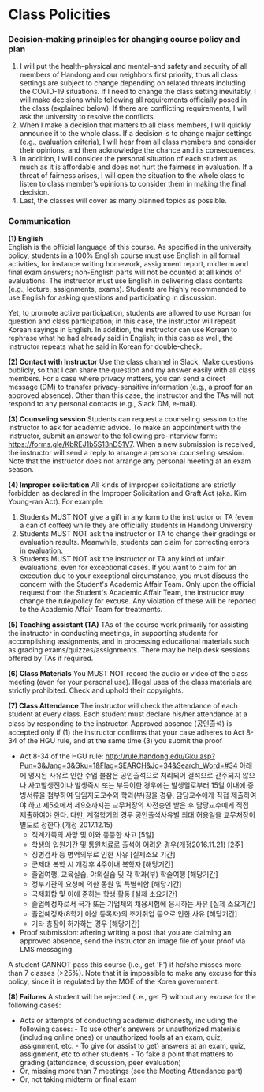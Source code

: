 Class Policities
=====

### Decision-making principles for changing course policy and plan ###
1. I will put the health–physical and mental–and safety and security of all members of Handong and our neighbors first priority, thus all class settings are subject to change depending on related threats including the COVID-19 situations. If I need to change the class setting inevitably, I will make decisions while following all requirements officially posed in the class (explained below). If there are conflicting requirements, I will ask the university to resolve the conflicts.
1. When I make a decision that matters to all class members, I will quickly announce it to the whole class. If a decision is to change major settings (e.g., evaluation criteria), I will hear from all class members and consider their opinions, and then acknowledge the chance and its consequences.
1. In addition, I will consider the personal situation of each student as much as it is affordable and  does not hurt the fairness in evaluation. If a threat of fairness arises, I will open the situation to the whole class to listen to class member’s opinions to consider them in making the final decision.
1. Last, the classes will cover as many planned topics as possible.

### Communication ###
**(1) English** <br>
English is the official language of this course. As specified in the university policy, students in a 100% English course must use English in all formal activities, for instance writing homework, assignment report, midterm and final exam answers; non-English parts will not be counted at all kinds of evaluations.
The instructor must use English in delivering class contents (e.g., lecture, assignments, exams). Students are highly recommended to use English for asking questions and participating in discussion.

Yet, to promote active participation, students are allowed to use Korean for question and class participation; in this case, the instructor will repeat Korean sayings in English. In addition, the instructor can use Korean to rephrase what he had already said in English; in this case as well, the instructor repeats what he said in Korean for double-check.

**(2) Contact with Instructor**
Use the class channel in Slack. Make questions publicly, so that I can share the question and my answer easily with all class members. For a case where privacy matters, you can send a direct message (DM) to transfer privacy-sensitive information (e.g., a proof for an approved absence). Other than this case, the instructor and the TAs will not respond to any personal contacts (e.g., Slack DM, e-mail).

**(3) Counseling session**
Students can request a counseling session to the instructor to ask for academic advice. To make an appointment with the instructor, submit an answer to the following pre-interview form: https://forms.gle/KbREJ1b5S13nD51V7. When a new submission is received, the instructor will send a reply to arrange a personal counseling session. Note that the instructor does not arrange any personal meeting at an exam season.

**(4) Improper solicitation**
All kinds of improper solicitations are strictly forbidden as declared in the Improper Solicitation and Graft Act (aka. Kim Young-ran Act). For example:
1. Students MUST NOT give a gift in any form to the instructor or TA (even a can of coffee) while they are officially students in Handong University
1. Students MUST NOT ask the instructor or TA to change their gradings or evaluation results. Meanwhile, students can claim for correcting errors in evaluation.
1. Students MUST NOT ask the instructor or TA any kind of unfair evaluations, even for exceptional cases. If you want to claim for an execution due to your exceptional circumstance, you must discuss the concern with the Student's Academic Affair Team. Only upon the official request from the Student's Academic Affair Team, the instructor may change the rule/policy for excuse. Any violation of these will be reported to the Academic Affair Team for treatments.

**(5) Teaching assistant (TA)**
TAs of the course work primarily for assisting the instructor in conducting meetings, in supporting students for accomplishing assignments, and in processing educational materials such as grading exams/quizzes/assignments. There may be help desk sessions offered by TAs if required.

**(6) Class Materials**
You MUST NOT record the audio or video of the class meeting (even for your personal use). 
  Illegal uses of the class materials are strictly prohibited. Check and uphold their copyrights.

**(7) Class Attendance**
The instructor will check the attendance of each student at every class. Each student must declare his/her attendance at a class by responding to the instructor.
Approved absence (공인출석) is accepted only if (1) the instructor confirms that your case adheres to Act 8-34 of the HGU rule, and at the same time (3) you submit the proof

* Act 8-34 of the HGU rule: http://rule.handong.edu/Gku.asp?Pun=3&Jang=3&Gku=1&Flag=SEARCH&Jo=34&Search_Word=#34
아래에 명시된 사유로 인한 수업 불참은 공인출석으로 처리되어 결석으로 간주되지 않으나 사고발생전이나 발생즉시 또는 부득이한 경우에는 발생일로부터 15일 이내에 증빙서류을 첨부하여 담임지도교수와 학과(부)장을 경유, 담당교수에게 직접 제출하여야 하고 제5호에서 제9호까지는 교무처장의 사전승인 받은 후 담당교수에게 직접 제출하여야 한다. 다만, 계절학기의 경우 공인출석사유별 최대 허용일을 교무처장이 별도로 정한다.(개정 2017.12.15)
   - 직계가족의 사망 및 이와 동등한 사고 [5일]
   - 학생의 입원기간 및 통원치료로 출석이 어려운 경우(개정2016.11.21) [2주]
   - 징병검사 등 병역의무로 인한 사유 [실제소요 기간]
   - 군제대 복학 시 개강후 4주이내 복학자 [해당기간]
   - 졸업여행, 교육실습, 야외실습 및 각 학과(부) 학술여행 [해당기간]
   - 정부기관의 요청에 의한 동원 및 특별회합 [해당기간]
   - 국제회합 및 이에 준하는 학생 활동 [실제 소요기간]
   - 졸업예정자로서 국가 또는 기업체의 채용시험에 응시하는 사유 [실제 소요기간]
   - 졸업예정자(8학기 이상 등록자)의 조기취업 등으로 인한 사유 [해당기간]
   - 기타 총장이 허가하는 경우 [해당기간]
* Proof submission: aftering writing a post that you are claiming an approved absence, send the instructor an image file of your proof via LMS messaging.

A student CANNOT pass this course (i.e., get 'F') if he/she misses more than 7 classes (>25%). Note that it is impossible to make any excuse for this policy, since it is regulated by the MOE of the Korea government.

**(8) Failures**
A student will be rejected (i.e., get F) without any excuse for the following cases:
 * Acts or attempts of conducting academic dishonesty, including the following cases:
       - To use other's answers or unauthorized materials (including online ones) or unauthorized tools at an exam, quiz, assignment, etc.
       - To give (or assist to get) answers at an exam, quiz, assignment, etc to other students
       - To fake a point that matters to grading (attendance, discussion, peer evaluation)
 * Or, missing more than 7 meetings (see the Meeting Attendance part)
 * Or, not taking midterm or final exam
